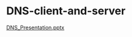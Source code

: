 # DNS-client-and-server

[DNS_Presentation.pptx](https://github.com/user-attachments/files/18088902/DNS_Presentation.pptx)
